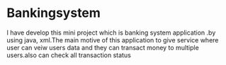 # Bankingsystem
I have develop this mini project which is banking system application .by using java, xml.The main motive of this application to give service where user can veiw users data and they can transact money to multiple users.also can check all transaction status
